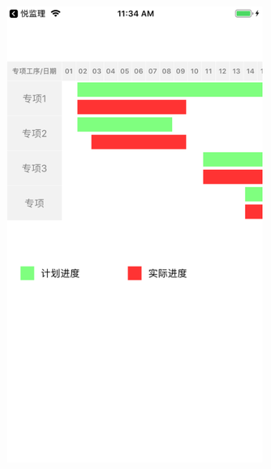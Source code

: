 
![Image text](https://github.com/LJDeveloper/GanttChart/blob/master/GanttChart/Simulator%20Screen%20Shot%20-%20iPhone%208%20-%202019-07-10%20at%2011.34.13.png)
